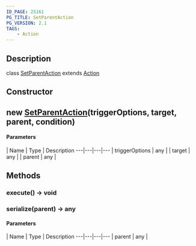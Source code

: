 ```yaml
---
ID_PAGE: 25161
PG_TITLE: SetParentAction
PG_VERSION: 2.1
TAGS:
    - Action
---
```

## Description

class [SetParentAction](/classes/3.1/SetParentAction) extends [Action](/classes/3.1/Action)



## Constructor

## new [SetParentAction](/classes/3.1/SetParentAction)(triggerOptions, target, parent, condition)



#### Parameters
 | Name | Type | Description
---|---|---|---
 | triggerOptions | any | 
 | target | any | 
 | parent | any | 
## Methods

### execute() &rarr; void


### serialize(parent) &rarr; any



#### Parameters
 | Name | Type | Description
---|---|---|---
 | parent | any | 

